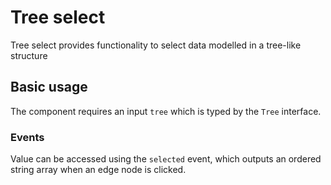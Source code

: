 # Tree select
Tree select provides functionality to select data modelled in a tree-like structure

## Basic usage
The component requires an input `tree` which is typed by the `Tree` interface.

### Events
Value can be accessed using the `selected` event, which outputs an ordered string array when an edge node is clicked.
